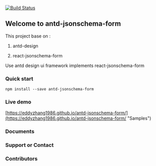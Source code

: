 [![Build Status](https://travis-ci.org/eddyzhang1986/antd-jsonschema-form.svg?branch=master)](https://travis-ci.org/eddyzhang1986/antd-jsonschema-form)

					
## Welcome to antd-jsonschema-form

  This project base on :

  1. antd-design

  2. react-jsonschema-form
   
Use antd design ui framework implements react-jsonschema-form


### Quick start

    npm install --save antd-jsonschema-form

### Live demo

 [https://eddyzhang1986.github.io/antd-jsonschema-form/](https://eddyzhang1986.github.io/antd-jsonschema-form/ "Samples")
    
### Documents


### Support or Contact


### Contributors


